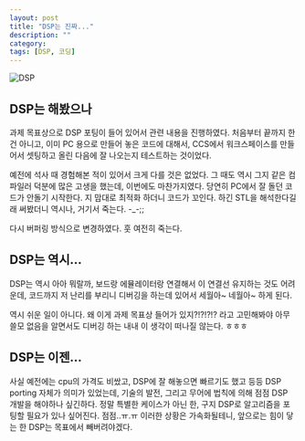 ```yaml
---
layout: post
title: "DSP는 진짜..."
description: ""
category:
tags: [DSP, 코딩]
---
```

![DSP](http://www.differencebetween.info/sites/default/files/images/2/dsp-processor(1).jpg)

## DSP는 해봤으나
과제 목표상으로 DSP 포팅이 들어 있어서 관련 내용을 진행하였다.
처음부터 끝까지 한건 아니고, 이미 PC 용으로 만들어 놓은 코드에 대해서,
CCS에서 워크스페이스를 만들어서 셋팅하고 올린 다음에 잘 나오는지 테스트하는 것이었다.

예전에 석사 때 경험해본 적이 있어서 크게 다를 것은 없었다. 그 때도 역시 그지 같은 컴파일러 덕분에 많은 고생을 했는데, 이번에도 마찬가지였다.
당연히 PC에서 잘 돌던 코드가 안돌기 시작한다. 지 맘대로 최적화 하더니 코드가 꼬인다.
하긴 STL을 해석한다길래 써봤더니 역시나, 거기서 죽는다. -_-;;

다시 버퍼링 방식으로 변경하였다.
훗 여전히 죽는다.

## DSP는 역시...
DSP는 역시 아아 뭐랄까, 보드랑 에뮬레이터랑 연결해서 이 연결선 유지하는 것도 어려운데, 코드까지 저 난리를 부리니
디버깅을 하는데 있어서 세월아~ 네월아~ 하게 된다.

역시 쉬운 일이 아니다. 왜 이게 과제 목표상 들어가 있지?!?!?!? 라고 고민해봐야 아무 쓸모 없음을 알면서도
디버깅 하는 내내 이 생각이 떠나질 않는다. ㅎㅎㅎ

## DSP는 이젠...
사실 예전에는 cpu의 가격도 비쌌고, DSP에 잘 해놓으면 빠르기도 했고 등등 DSP porting 자체가 의미가 있었는데,
기술의 발전, 그리고 무어에 법칙에 의해 점점 DSP 개발을 해야하나 싶긴하다.
정말 특별한 케이스가 아닌 한, 구지 DSP로 알고리즘을 포팅할 필요가 있나 싶어진다.
점점..ㅠ.ㅠ 이러한 상황은 가속화될테니, 앞으로는 힘이 닿는 한 DSP는 목표에서 빼버려야겠다.
